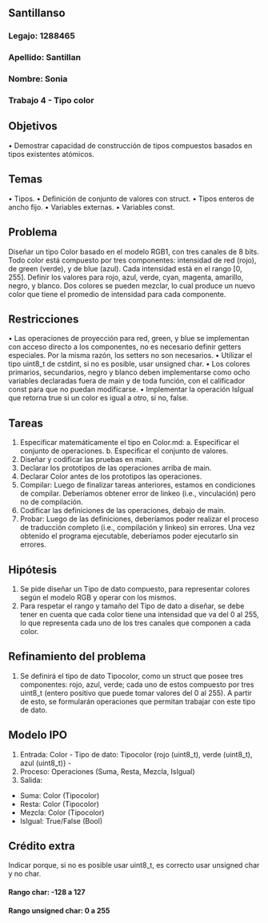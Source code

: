 ## Santillanso
### Legajo: 1288465
### Apellido: Santillan
### Nombre: Sonia
### Trabajo 4 - Tipo color
## Objetivos
• Demostrar capacidad de construcción de tipos compuestos basados en tipos
existentes atómicos.
## Temas
• Tipos.
• Definición de conjunto de valores con struct.
• Tipos enteros de ancho fijo.
• Variables externas.
• Variables const.
## Problema
Diseñar un tipo Color basado en el modelo RGB1, con tres canales de 8 bits.
Todo color está compuesto por tres componentes: intensidad de red (rojo), de
green (verde), y de blue (azul). Cada intensidad está en el rango [0, 255]. Definir
los valores para rojo, azul, verde, cyan, magenta, amarillo, negro, y blanco. Dos
colores se pueden mezclar, lo cual produce un nuevo color que tiene el promedio
de intensidad para cada componente.
## Restricciones
• Las operaciones de proyección para red, green, y blue se implementan con
acceso directo a los componentes, no es necesario definir getters especiales.
Por la misma razón, los setters no son necesarios.
• Utilizar el tipo uint8_t de cstdint, si no es posible, usar unsigned char.
• Los colores primarios, secundarios, negro y blanco deben implementarse
como ocho variables declaradas fuera de main y de toda función, con el
calificador const para que no puedan modificarse.
• Implementar la operación IsIgual que retorna true si un color es igual a otro,
si no, false.
## Tareas
1. Especificar matemáticamente el tipo en Color.md:
a. Especificar el conjunto de operaciones.
b. Especificar el conjunto de valores.
2. Diseñar y codificar las pruebas en main.
3. Declarar los prototipos de las operaciones arriba de main.
4. Declarar Color antes de los prototipos las operaciones.
5. Compilar: Luego de finalizar tareas anteriores, estamos en condiciones de
compilar. Deberíamos obtener error de linkeo (i.e., vinculación) pero no de
compilación.
6. Codificar las definiciones de las operaciones, debajo de main.
7. Probar: Luego de las definiciones, deberíamos poder realizar el proceso de
traducción completo (i.e., compilación y linkeo) sin errores. Una vez obtenido
el programa ejecutable, deberíamos poder ejecutarlo sin errores.
## Hipótesis
1. Se pide diseñar un Tipo de dato compuesto, para representar colores según el modelo RGB y operar con los mismos.
2. Para respetar el rango y tamaño del Tipo de dato a diseñar, se debe tener en cuenta que cada color tiene una intensidad que va del 0 al 255, lo que representa cada uno de los tres canales que componen a cada color.
## Refinamiento del problema
1. Se definirá el tipo de dato Tipocolor, como un struct que posee tres componentes: rojo, azul, verde; cada uno de estos compuesto por tres uint8_t (entero positivo que puede tomar valores del 0 al 255). A partir de esto, se formularán operaciones que permitan trabajar con este tipo de dato. 
## Modelo IPO
1. Entrada: Color - Tipo de dato: Tipocolor {rojo (uint8_t), verde (uint8_t), azul (uint8_t)} -
2. Proceso: Operaciones (Suma, Resta, Mezcla, IsIgual)
3. Salida: 
- Suma: Color (Tipocolor)
- Resta: Color (Tipocolor)
- Mezcla: Color (Tipocolor)
- IsIgual: True/False (Bool)
## Crédito extra
Indicar porque, si no es posible usar uint8_t, es correcto usar unsigned char y no char.
#### Rango char: -128 a 127
#### Rango unsigned char: 0 a 255


